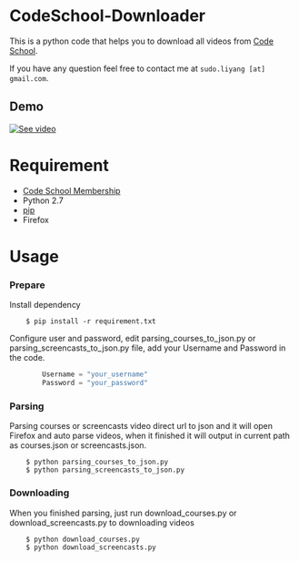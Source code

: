 # CodeSchool-Downloader
This is a python code that helps you to download all videos from [Code School](https://www.codeschool.com/).

If you have any question feel free to contact me at `sudo.liyang [at] gmail.com`.

## Demo 

[![See video](http://i.imgur.com/bLdUpUq.png)](https://www.youtube.com/watch?v=TqvQNQtWhdU)

# Requirement

*   [Code School Membership](https://www.codeschool.com/pricing) 
*   Python 2.7
*   [pip](https://pypi.python.org/pypi/pip) 
*   Firefox


# Usage 

### Prepare 
Install dependency 

        $ pip install -r requirement.txt

Configure user and password, edit parsing_courses_to_json.py or parsing_screencasts_to_json.py file, add your Username and Password in the code.
```python
        Username = "your_username"
        Password = "your_password"
```

### Parsing
Parsing courses or screencasts video direct url to json
and it will open Firefox and auto parse videos, when it finished it will output in current path as courses.json or screencasts.json.

        $ python parsing_courses_to_json.py
        $ python parsing_screencasts_to_json.py


### Downloading
When you finished parsing, just run download_courses.py or download_screencasts.py to downloading videos 

        $ python download_courses.py
        $ python download_screencasts.py
